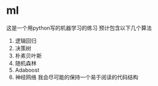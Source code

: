 # ml
这是一个用python写的机器学习的练习
预计包含以下几个算法
1. 逻辑回归
2. 决策树
3. 朴素贝叶斯
4. 随机森林
5. Adaboost
6. 神经网络
我会尽可能的保持一个易于阅读的代码结构
